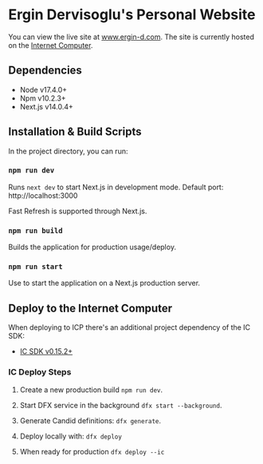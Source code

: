# Ergin Dervisoglu's Personal Website

You can view the live site at www.ergin-d.com. The site is currently hosted on the [Internet Computer](https://internetcomputer.org/).

## Dependencies

- Node v17.4.0+
- Npm v10.2.3+
- Next.js v14.0.4+

## Installation & Build Scripts

In the project directory, you can run:

### `npm run dev`

Runs `next dev` to start Next.js in development mode. Default port: http://localhost:3000

Fast Refresh is supported through Next.js.

### `npm run build`

Builds the application for production usage/deploy.

### `npm run start`

Use to start the application on a Next.js production server.

## Deploy to the Internet Computer

When deploying to ICP there's an additional project dependency of the IC SDK:

- [IC SDK v0.15.2+](https://github.com/dfinity/sdk)

### IC Deploy Steps

1. Create a new production build `npm run dev`.
2. Start DFX service in the background `dfx start --background`.
3. Generate Candid definitions: `dfx generate`.
4. Deploy locally with: `dfx deploy`

5. When ready for production `dfx deploy --ic`
